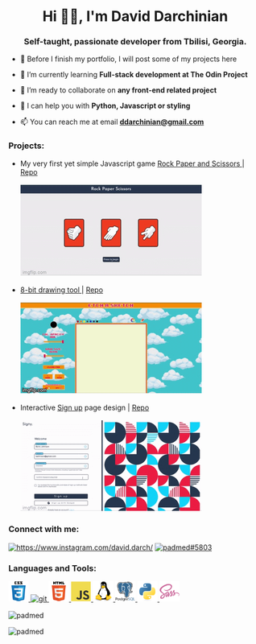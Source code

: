 <h1 align="center">Hi 🖖🏼, I'm David Darchinian</h1>
<h3 align="center">Self-taught, passionate developer from Tbilisi, Georgia.</h3>

- 📎 Before I finish my portfolio, I will post some of my projects here

- 🌱 I’m currently learning **Full-stack development at The Odin Project**

- 👯 I’m ready to collaborate on **any front-end related project**

- 💬 I can help you with **Python, Javascript or styling**

- 📫 You can reach me at email **ddarchinian@gmail.com**

<h3 align="left">Projects:</h3>
<ul>
  <li> My very first yet simple Javascript game <a href="https://padmed.github.io/Rock_paper_scissors/"> Rock Paper and Scissors </a> | <a href="https://github.com/padmed/Rock_paper_scissors"> Repo</a> <br><br><img src="./rock.gif" > <br><br></li>
  <li><a href="https://padmed.github.io/Etch-a-Sketch-/"> 8-bit drawing tool </a> | <a href="https://github.com/padmed/Etch-a-Sketch-"> Repo</a>
  <br><br><img src="./sketch.gif" ><br><br></li>
  <li>Interactive <a href="https://padmed.github.io/Sign-up-Form/">Sign up</a> page design | <a href="https://github.com/padmed/Sign-up-Form"> Repo</a> <br><br><img src="./Signy.gif" ></li>
</ul>

<h3 align="left">Connect with me:</h3>
<p align="left">
<a href="https://instagram.com/https://www.instagram.com/david.darch/" target="blank"><img align="center" src="https://raw.githubusercontent.com/rahuldkjain/github-profile-readme-generator/master/src/images/icons/Social/instagram.svg" alt="https://www.instagram.com/david.darch/" height="30" width="40" /></a>
<a href="https://discord.gg/padmed#5803" target="blank"><img align="center" src="https://raw.githubusercontent.com/rahuldkjain/github-profile-readme-generator/master/src/images/icons/Social/discord.svg" alt="padmed#5803" height="30" width="40" /></a>
</p>

<h3 align="left">Languages and Tools:</h3>
<p align="left"> <a href="https://www.w3schools.com/css/" target="_blank" rel="noreferrer"> <img src="https://raw.githubusercontent.com/devicons/devicon/master/icons/css3/css3-original-wordmark.svg" alt="css3" width="40" height="40"/> </a> <a href="https://git-scm.com/" target="_blank" rel="noreferrer"> <img src="https://www.vectorlogo.zone/logos/git-scm/git-scm-icon.svg" alt="git" width="40" height="40"/> </a> <a href="https://www.w3.org/html/" target="_blank" rel="noreferrer"> <img src="https://raw.githubusercontent.com/devicons/devicon/master/icons/html5/html5-original-wordmark.svg" alt="html5" width="40" height="40"/> </a> <a href="https://developer.mozilla.org/en-US/docs/Web/JavaScript" target="_blank" rel="noreferrer"> <img src="https://raw.githubusercontent.com/devicons/devicon/master/icons/javascript/javascript-original.svg" alt="javascript" width="40" height="40"/> </a> <a href="https://www.linux.org/" target="_blank" rel="noreferrer"> <img src="https://raw.githubusercontent.com/devicons/devicon/master/icons/linux/linux-original.svg" alt="linux" width="40" height="40"/> </a> <a href="https://www.postgresql.org" target="_blank" rel="noreferrer"> <img src="https://raw.githubusercontent.com/devicons/devicon/master/icons/postgresql/postgresql-original-wordmark.svg" alt="postgresql" width="40" height="40"/> </a> <a href="https://www.python.org" target="_blank" rel="noreferrer"> <img src="https://raw.githubusercontent.com/devicons/devicon/master/icons/python/python-original.svg" alt="python" width="40" height="40"/> </a> <a href="https://sass-lang.com" target="_blank" rel="noreferrer"> <img src="https://raw.githubusercontent.com/devicons/devicon/master/icons/sass/sass-original.svg" alt="sass" width="40" height="40"/> </a> </p>

<p><img align="center" src="https://github-readme-stats.vercel.app/api/top-langs?username=padmed&show_icons=true&locale=en&layout=compact" alt="padmed" /></p>

<p><img align="center" src="https://github-readme-streak-stats.herokuapp.com/?user=padmed&" alt="padmed" /></p>
